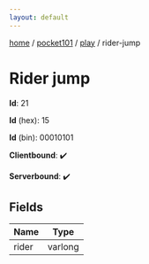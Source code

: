```yaml
---
layout: default
---
```


[home](/)  /  [pocket101](/protocol/pocket101)  /  [play](/protocol/pocket101/play)  /  rider-jump

# Rider jump

**Id**: 21

**Id** (hex): 15

**Id** (bin): 00010101

**Clientbound**: ✔️

**Serverbound**: ✔️

## Fields

Name | Type
---|---
rider | varlong

